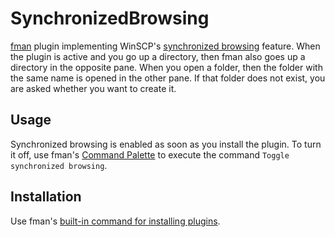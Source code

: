 # SynchronizedBrowsing
[fman](https://fman.io) plugin implementing WinSCP's
[synchronized browsing](https://winscp.net/eng/docs/task_navigate#synchronize_browsing)
feature. When the plugin is active and you go up a directory, then fman also 
goes up a directory in the opposite pane. When you open a folder, then the 
folder with the same name is opened in the other pane. If that folder does not 
exist, you are asked whether you want to create it.

## Usage
Synchronized browsing is enabled as soon as you install the plugin. To turn it 
off, use fman's [Command Palette](https://fman.io/docs/shortcuts) to execute the
command `Toggle synchronized browsing`.

## Installation
Use fman's
[built-in command for installing plugins](https://fman.io/docs/installing-plugins).